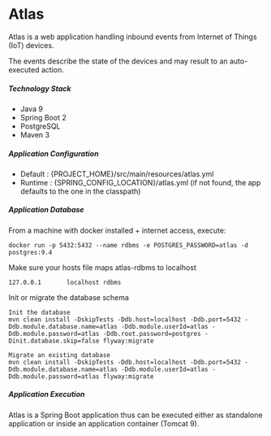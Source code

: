 # Atlas

Atlas is a web application handling inbound events from Internet of Things (IoT) devices.

The events describe the state of the devices and may result to an auto-executed action. 

##### Technology Stack

* Java 9
* Spring Boot 2
* PostgreSQL
* Maven 3

##### Application Configuration

* Default : {PROJECT_HOME}/src/main/resources/atlas.yml 
* Runtime : {SPRING_CONFIG_LOCATION}/atlas.yml (if not found, the app defaults to the one in the classpath)
 
##### Application Database

From a machine with docker installed + internet access, execute:

    docker run -p 5432:5432 --name rdbms -e POSTGRES_PASSWORD=atlas -d postgres:9.4

Make sure your hosts file maps atlas-rdbms to localhost

    127.0.0.1       localhost rdbms

Init or migrate the database schema

    Init the database
    mvn clean install -DskipTests -Ddb.host=localhost -Ddb.port=5432 -Ddb.module.database.name=atlas -Ddb.module.userId=atlas -Ddb.module.password=atlas -Ddb.root.password=postgres -Dinit.database.skip=false flyway:migrate
    
    Migrate an existing database
    mvn clean install -DskipTests -Ddb.host=localhost -Ddb.port=5432 -Ddb.module.database.name=atlas -Ddb.module.userId=atlas -Ddb.module.password=atlas flyway:migrate

##### Application Execution

Atlas is a Spring Boot application thus can be executed either as standalone application or inside an application container (Tomcat 9).
